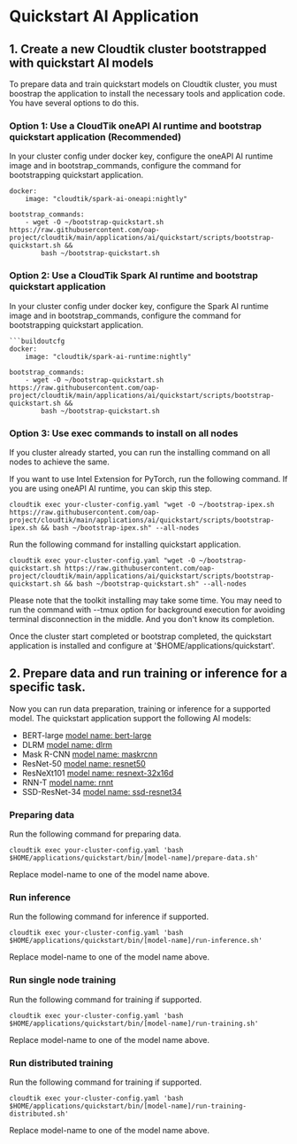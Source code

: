 # Quickstart AI Application

## 1. Create a new Cloudtik cluster bootstrapped with quickstart AI models
To prepare data and train quickstart models on Cloudtik cluster, you must boostrap the application
to install the necessary tools and application code.
You have several options to do this.

### Option 1: Use a CloudTik oneAPI AI runtime and bootstrap quickstart application (Recommended)
In your cluster config under docker key, configure the oneAPI AI runtime image
and in bootstrap_commands, configure the command for bootstrapping quickstart application.

```buildoutcfg
docker:
    image: "cloudtik/spark-ai-oneapi:nightly"

bootstrap_commands:
    - wget -O ~/bootstrap-quickstart.sh https://raw.githubusercontent.com/oap-project/cloudtik/main/applications/ai/quickstart/scripts/bootstrap-quickstart.sh &&
        bash ~/bootstrap-quickstart.sh
```

### Option 2: Use a CloudTik Spark AI runtime and bootstrap quickstart application
In your cluster config under docker key, configure the Spark AI runtime image
and in bootstrap_commands, configure the command for bootstrapping quickstart application.

```buildoutcfg
```buildoutcfg
docker:
    image: "cloudtik/spark-ai-runtime:nightly"

bootstrap_commands:
    - wget -O ~/bootstrap-quickstart.sh https://raw.githubusercontent.com/oap-project/cloudtik/main/applications/ai/quickstart/scripts/bootstrap-quickstart.sh &&
        bash ~/bootstrap-quickstart.sh
```

### Option 3: Use exec commands to install on all nodes
If you cluster already started, you can run the installing command on all nodes to achieve the same.

If you want to use Intel Extension for PyTorch, run the following command.
If you are using oneAPI AI runtime, you can skip this step.
```buildoutcfg
cloudtik exec your-cluster-config.yaml "wget -O ~/bootstrap-ipex.sh https://raw.githubusercontent.com/oap-project/cloudtik/main/applications/ai/quickstart/scripts/bootstrap-ipex.sh && bash ~/bootstrap-ipex.sh" --all-nodes
```

Run the following command for installing quickstart application.
```buildoutcfg
cloudtik exec your-cluster-config.yaml "wget -O ~/bootstrap-quickstart.sh https://raw.githubusercontent.com/oap-project/cloudtik/main/applications/ai/quickstart/scripts/bootstrap-quickstart.sh && bash ~/bootstrap-quickstart.sh" --all-nodes
```

Please note that the toolkit installing may take some time.
You may need to run the command with --tmux option for background execution
for avoiding terminal disconnection in the middle. And you don't know its completion.

Once the cluster start completed or bootstrap completed,
the quickstart application is installed and configure at '$HOME/applications/quickstart'.

## 2. Prepare data and run training or inference for a specific task.
Now you can run data preparation, training or inference for a supported model.
The quickstart application support the following AI models:
- BERT-large [model name: bert-large](./bin/bert-large)
- DLRM [model name: dlrm](./bin/dlrm)
- Mask R-CNN [model name: maskrcnn](./bin/maskrcnn)
- ResNet-50 [model name: resnet50](./bin/resnet50)
- ResNeXt101 [model name: resnext-32x16d](./bin/resnext-32x16d)
- RNN-T [model name: rnnt](./bin/rnnt)
- SSD-ResNet-34 [model name: ssd-resnet34](./bin/ssd-resnet34)

### Preparing data
Run the following command for preparing data.
```buildoutcfg
cloudtik exec your-cluster-config.yaml 'bash $HOME/applications/quickstart/bin/[model-name]/prepare-data.sh'
```
Replace model-name to one of the model name above.

### Run inference
Run the following command for inference if supported.
```buildoutcfg
cloudtik exec your-cluster-config.yaml 'bash $HOME/applications/quickstart/bin/[model-name]/run-inference.sh'
```
Replace model-name to one of the model name above.

### Run single node training
Run the following command for training if supported.
```buildoutcfg
cloudtik exec your-cluster-config.yaml 'bash $HOME/applications/quickstart/bin/[model-name]/run-training.sh'
```
Replace model-name to one of the model name above.

### Run distributed training
Run the following command for training if supported.
```buildoutcfg
cloudtik exec your-cluster-config.yaml 'bash $HOME/applications/quickstart/bin/[model-name]/run-training-distributed.sh'
```
Replace model-name to one of the model name above.
